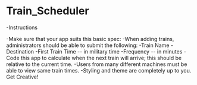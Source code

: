# Train_Scheduler
-Instructions

  -Make sure that your app suits this basic spec:
  -When adding trains, administrators should be able to submit the following:
    -Train Name
    -Destination
    -First Train Time -- in military time
    -Frequency -- in minutes
    -Code this app to calculate when the next train will arrive; this should be relative to the current time.
    -Users from many different machines must be able to view same train times.
    -Styling and theme are completely up to you. Get Creative!





